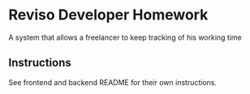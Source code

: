 # Reviso Developer Homework
A system that allows a freelancer to keep tracking of his working time

## Instructions
See frontend and backend README for their own instructions.
